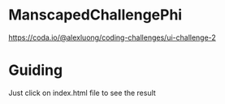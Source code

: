 # ManscapedChallengePhi
https://coda.io/@alexluong/coding-challenges/ui-challenge-2

# Guiding
Just click on index.html file to see the result